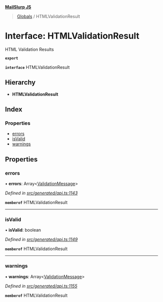 **[MailSlurp JS](../README.md)**

> [Globals](../README.md) / HTMLValidationResult

# Interface: HTMLValidationResult

HTML Validation Results

**`export`** 

**`interface`** HTMLValidationResult

## Hierarchy

* **HTMLValidationResult**

## Index

### Properties

* [errors](htmlvalidationresult.md#errors)
* [isValid](htmlvalidationresult.md#isvalid)
* [warnings](htmlvalidationresult.md#warnings)

## Properties

### errors

•  **errors**: Array\<[ValidationMessage](validationmessage.md)>

*Defined in [src/generated/api.ts:1143](https://github.com/mailslurp/mailslurp-client/blob/717d89d/src/generated/api.ts#L1143)*

**`memberof`** HTMLValidationResult

___

### isValid

•  **isValid**: boolean

*Defined in [src/generated/api.ts:1149](https://github.com/mailslurp/mailslurp-client/blob/717d89d/src/generated/api.ts#L1149)*

**`memberof`** HTMLValidationResult

___

### warnings

•  **warnings**: Array\<[ValidationMessage](validationmessage.md)>

*Defined in [src/generated/api.ts:1155](https://github.com/mailslurp/mailslurp-client/blob/717d89d/src/generated/api.ts#L1155)*

**`memberof`** HTMLValidationResult
